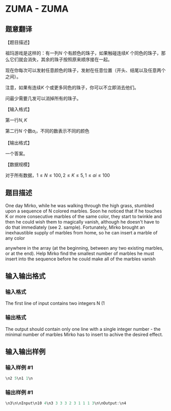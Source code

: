 # ZUMA - ZUMA

## 题意翻译

【题目描述】

祖玛游戏是这样的：有一列$N$ 个有颜色的珠子，如果触碰连续$K$ 个同色的珠子，那么它们就会消失，其余的珠子按照原来顺序接在一起。

现在你每次可以发射任意颜色的珠子，发射在任意位置（开头、结尾以及任意两个之间）。

注意，如果有连续$K$ 个或更多同色的珠子，你可以不立即消去他们。

问最少需要几发可以消掉所有的珠子。

【输入格式】

第一行$N,K$

第二行$N$ 个数$a_i$，不同的数表示不同的颜色

【输出格式】

一个答案。

【数据规模】

对于所有数据，$1≤N≤100,2≤K≤5,1≤ai≤100$

## 题目描述

One day Mirko, while he was walking through the high grass, stumbled upon a sequence of N colored marbles. Soon he noticed that if he touches K or more consecutive marbles of the same color, they start to twinkle and then he could wish them to magically vanish, although he doesn't have to do that immediately (see 2. sample). Fortunately, Mirko brought an inexhaustible supply of marbles from home, so he can insert a marble of any color

anywhere in the array (at the beginning, between any two existing marbles, or at the end). Help Mirko find the smallest number of marbles he must insert into the sequence before he could make all of the marbles vanish

## 输入输出格式

### 输入格式

The first line of input contains two integers N (1

### 输出格式

The output should contain only one line with a single integer number - the minimal number of marbles Mirko has to insert to achive the desired effect.

## 输入输出样例

### 输入样例 #1

```cpp
\n2 5\n1 1\n
```


### 输出样例 #1

```cpp
\n3\n\nInput\n10 4\n3 3 3 3 2 3 1 1 1 3\n\nOutput:\n4
```


